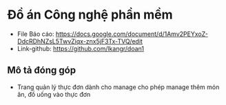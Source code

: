 # Đồ án Công nghệ phần mềm

- File Báo cáo: https://docs.google.com/document/d/1Amv2PEYxoZ-DdcRDhNZsL5TwvZiqx-znx5jF3Tx-TVQ/edit
- Link-github: https://github.com/lkangr/doan1

## Mô tả đóng góp

- Trang quản lý thực đơn dành cho manage cho phép manage thêm món ăn, đồ uống vào thực đơn
